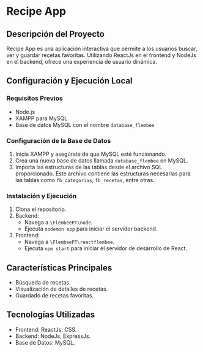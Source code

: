 # Recipe App

## Descripción del Proyecto
Recipe App es una aplicación interactiva que permite a los usuarios buscar, ver y guardar recetas favoritas. Utilizando ReactJs en el frontend y NodeJs en el backend, ofrece una experiencia de usuario dinámica.

## Configuración y Ejecución Local

### Requisitos Previos
- Node.js
- XAMPP para MySQL
- Base de datos MySQL con el nombre `database_flembee`

### Configuración de la Base de Datos
1. Inicia XAMPP y asegúrate de que MySQL esté funcionando.
2. Crea una nueva base de datos llamada `database_flembee` en MySQL.
3. Importa las estructuras de las tablas desde el archivo SQL proporcionado. Este archivo contiene las estructuras necesarias para las tablas como `fb_categorias`, `fb_recetas`, entre otras.

### Instalación y Ejecución
1. Clona el repositorio.
2. Backend:
   - Navega a `\FlembeePT\node`.
   - Ejecuta `nodemon app` para iniciar el servidor backend.
3. Frontend:
   - Navega a `\FlembeePT\reactflembee`.
   - Ejecuta `npm start` para iniciar el servidor de desarrollo de React.

## Características Principales
- Búsqueda de recetas.
- Visualización de detalles de recetas.
- Guardado de recetas favoritas.

## Tecnologías Utilizadas
- Frontend: ReactJs, CSS.
- Backend: NodeJs, ExpressJs.
- Base de Datos: MySQL.

